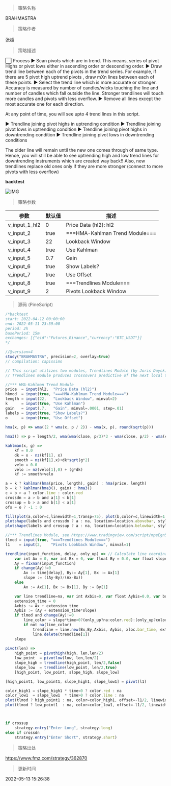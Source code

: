 
> 策略名称

BRAHMASTRA

> 策略作者

张超

> 策略描述

⬜ Process
▶ Scan pivots which are in trend. This means, series of pivot Highs or pivot lows either in ascending order or descending order.
▶ Draw trend line between each of the pivots in the trend series. For example, if there are 5 pivot high uptrend pivots , draw mXn lines between each of these points.
▶ Select the trend line which is more accurate or stronger. Accuracy is measured by number of candles/wicks touching the line and number of candles which fall outside the line. Stronger trendlines will touch more candles and pivots with less overflow.
▶ Remove all lines except the most accurate one for each direction.

At any point of time, you will see upto 4 trend lines in this script.

▶ Trendline joining pivot highs in uptrending condition
▶ Trendline joining pivot lows in uptrending condition
▶ Trendline joining pivot highs in downtrending condition
▶ Trendline joining pivot lows in downtrending conditions

The older line will remain until the new one comes through of same type. Hence, you will still be able to see uptrending high and low trend lines for downtrending instruments which are created way back!! Also, new trendlines replace old ones only if they are more stronger (connect to more pivots with less overflow)

**backtest**

 ![IMG](https://www.fmz.com/upload/asset/973700b783234a7238.png) 

> 策略参数



|参数|默认值|描述|
|----|----|----|
|v_input_1_hl2|0|Price Data (hl2): hl2|high|low|open|close|hlc3|hlcc4|ohlc4|
|v_input_2|true|===HMA-Kahlman Trend Module===|
|v_input_3|22|Lookback Window|
|v_input_4|true|Use Kahlman|
|v_input_5|0.7|Gain|
|v_input_6|true|Show Labels?|
|v_input_7|true|Use Offset|
|v_input_8|true|===Trendlines Module===|
|v_input_9|2|Pivots Lookback Window|


> 源码 (PineScript)

``` javascript
/*backtest
start: 2022-04-12 00:00:00
end: 2022-05-11 23:59:00
period: 2h
basePeriod: 15m
exchanges: [{"eid":"Futures_Binance","currency":"BTC_USDT"}]
*/

//@version=4
study("BRAHMASTRA", precision=2, overlay=true)
// compilation: capissimo

// This script utilizes two modules, Trendlines Module (by Joris Duyck) and HMA-Kahlman Trend Module. 
// Trendlines module produces crossovers predictive of the next local trend.

//*** HMA-Kahlman Trend Module 
price  = input(hl2,  "Price Data (hl2)")
hkmod  = input(true, "===HMA-Kahlman Trend Module===")
length = input(22,   "Lookback Window", minval=2)
k      = input(true, "Use Kahlman")
gain   = input(.7,   "Gain", minval=.0001, step=.01)
labels = input(true, "Show Labels?")
o      = input(true, "Use Offset")

hma(x, p) => wma((2 * wma(x, p / 2)) - wma(x, p), round(sqrt(p)))
    
hma3() => p = length/2, wma(wma(close, p/3)*3 - wma(close, p/2) - wma(close, p), p)

kahlman(x, g) =>
    kf = 0.0
    dk = x - nz(kf[1], x)
    smooth = nz(kf[1],x)+dk*sqrt(g*2)
    velo = 0.0
    velo := nz(velo[1],0) + (g*dk)
    kf := smooth+velo

a = k ? kahlman(hma(price, length), gain) : hma(price, length)
b = k ? kahlman(hma3(), gain) : hma3()
c = b > a ? color.lime : color.red
crossdn = a > b and a[1] < b[1]
crossup = b > a and b[1] < a[1]
ofs = o ? -1 : 0

fill(plot(a,color=c,linewidth=1,transp=75), plot(b,color=c,linewidth=1,transp=75), color=c, transp=55)
plotshape(labels and crossdn ? a : na, location=location.abovebar, style=shape.labeldown, color=color.red, size=size.tiny, text="S", textcolor=color.white, transp=0, offset=ofs)
plotshape(labels and crossup ? a : na, location=location.belowbar, style=shape.labelup, color=color.green, size=size.tiny, text="B", textcolor=color.white, transp=0, offset=ofs)

//*** Trendlines Module, see https://www.tradingview.com/script/mpeEgn5J-Trendlines-JD/
tlmod = input(true, "===Trendlines Module===")
l1    = input(2,    "Pivots Lookback Window", minval=1)

trendline(input_function, delay, only_up) => // Calculate line coordinates (Ax,Ay) - (Bx,By)
    var int Ax = 0, var int Bx = 0, var float By = 0.0, var float slope = 0.0
    Ay = fixnan(input_function)
    if change(Ay)!=0
        Ax := time[delay], By:= Ay[1], Bx := Ax[1]
        slope := ((Ay-By)/(Ax-Bx))
    else
        Ax := Ax[1], Bx := Bx[1], By := By[1]

    var line trendline=na, var int Axbis=0, var float Aybis=0.0, var bool xtend=true
    extension_time = 0
    Axbis := Ax + extension_time
    Aybis := (Ay + extension_time*slope)
    if tlmod and change(Ay)!=0
        line_color = slope*time<0?(only_up?na:color.red):(only_up?color.lime:na)
        if not na(line_color)
            trendline = line.new(Bx,By,Axbis, Aybis, xloc.bar_time, extend=xtend?extend.right:extend.none, color=line_color, style=line.style_dotted, width=1)
            line.delete(trendline[1])
    slope
	
pivot(len) =>	
    high_point = pivothigh(high, len,len/2)
    low_point  = pivotlow(low, len,len/2)
    slope_high = trendline(high_point, len/2,false)
    slope_low  = trendline(low_point, len/2,true)
    [high_point, low_point, slope_high, slope_low]

[high_point1, low_point1, slope_high1, slope_low1] = pivot(l1) 

color_high1 = slope_high1 * time<0 ? color.red : na
color_low1  = slope_low1  * time>0 ? color.lime : na
plot(tlmod ? high_point1 : na, color=color_high1, offset=-l1/2, linewidth=2)
plot(tlmod ? low_point1  : na, color=color_low1, offset=-l1/2, linewidth=2)



if crossup
    strategy.entry("Enter Long", strategy.long)
else if crossdn
    strategy.entry("Enter Short", strategy.short)
```

> 策略出处

https://www.fmz.com/strategy/362870

> 更新时间

2022-05-13 15:26:38
